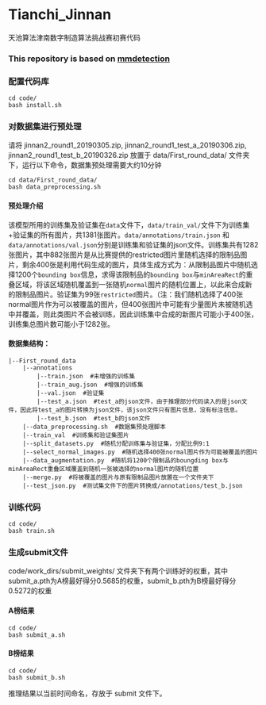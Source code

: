# Tianchi_Jinnan
天池算法津南数字制造算法挑战赛初赛代码
### This repository is based on [mmdetection](https://github.com/open-mmlab/mmdetection)
### 配置代码库
    cd code/
    bash install.sh

### 对数据集进行预处理
请将 jinnan2_round1_20190305.zip, jinnan2_round1_test_a_20190306.zip, jinnan2_round1_test_b_20190326.zip 放置于 data/First_round_data/ 文件夹下，运行以下命令，数据集预处理需要大约10分钟

    cd data/First_round_data/ 
    bash data_preprocessing.sh

#### 预处理介绍
该模型所用的训练集及验证集在`data`文件下，`data/train_val/`文件下为训练集+验证集的所有图片，共1381张图片。`data/annotations/train.json` 和 `data/annotations/val.json`分别是训练集和验证集的json文件。训练集共有1282张图片，其中882张图片是从比赛提供的restricted图片里随机选择的限制品图片，剩余400张是利用代码生成的图片，具体生成方式为：从限制品图片中随机选择1200个`bounding box`信息，求得该限制品的`bounding box`与`minAreaRect`的重叠区域，将该区域随机覆盖到一张随机`normal`图片的随机位置上，以此来合成新的限制品图片。验证集为99张`restricted`图片。（注：我们随机选择了400张normal图片作为可以被覆盖的图片，但400张图片中可能有少量图片未被随机选中并覆盖，则此类图片不会被训练，因此训练集中合成的新图片可能小于400张，训练集总图片数可能小于1282张。

#### 数据集结构：
    |--First_round_data
        |--annotations
            |--train.json  #未增强的训练集
            |--train_aug.json  #增强的训练集
            |--val.json  #验证集
            |--test_a.json  #test_a的json文件，由于推理部分代码读入的是json文件，因此将test_a的图片转换为json文件，该json文件只有图片信息，没有标注信息。
            |--test_b.json  #test_b的json文件
        |--data_preprocessing.sh  #数据集预处理脚本
        |--train_val  #训练集和验证集图片
        |--split_datasets.py  #随机分配训练集与验证集，分配比例9:1
        |--select_normal_images.py  #随机选择400张normal图片作为可能被覆盖的图片
        |--data_augmentation.py  #随机将1200个限制品的boungding box与minAreaRect重叠区域覆盖到随机一张被选择的normal图片的随机位置
        |--merge.py  #将被覆盖的图片与原有限制品图片放置在一个文件夹下
        |--test_json.py  #测试集文件下的图片转换成/annotations/test_b.json
        


### 训练代码
    cd code/
    bash train.sh


### 生成submit文件
code/work_dirs/submit_weights/ 文件夹下有两个训练好的权重，其中submit_a.pth为A榜最好得分0.5685的权重，submit_b.pth为B榜最好得分0.5272的权重
#### A榜结果
    cd code/ 
    bash submit_a.sh
#### B榜结果 
    cd code/
    bash submit_b.sh
推理结果以当前时间命名，存放于 submit 文件下。

